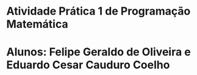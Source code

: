 # Atividade Prática 1 de Programação Matemática
# Alunos: Felipe Geraldo de Oliveira e Eduardo Cesar Cauduro Coelho
